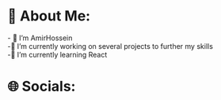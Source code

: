 <h1>🤔 About Me:</h1>
- 👋 I’m AmirHossein 
<br>
-🔭 I’m currently working on several projects to further my skills
<br>
-🌱 I’m currently learning React

<h1>🌐 Socials:</h1>
